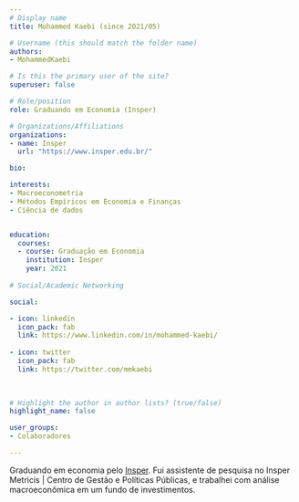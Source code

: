 ```yaml
---
# Display name
title: Mohammed Kaebi (since 2021/05)

# Username (this should match the folder name)
authors:
- MohammedKaebi

# Is this the primary user of the site?
superuser: false

# Role/position
role: Graduando em Economia (Insper)

# Organizations/Affiliations
organizations:
- name: Insper
  url: "https://www.insper.edu.br/"

bio:

interests:
- Macroeconometria
- Métodos Empíricos em Economia e Finanças
- Ciência de dados


education:
  courses:
  - course: Graduação em Economia 
    institution: Insper
    year: 2021
    
# Social/Academic Networking

social:

- icon: linkedin
  icon_pack: fab
  link: https://www.linkedin.com/in/mohammed-kaebi/
  
- icon: twitter
  icon_pack: fab
  link: https://twitter.com/mmkaebi
  

  
# Highlight the author in author lists? (true/false)
highlight_name: false

user_groups:
- Colaboradores

---
```


Graduando em economia pelo [Insper](https://www.insper.edu.br/). Fui assistente de pesquisa no Insper Metricis | Centro de Gestão e Políticas Públicas, e trabalhei com análise macroeconômica em um fundo de investimentos.

